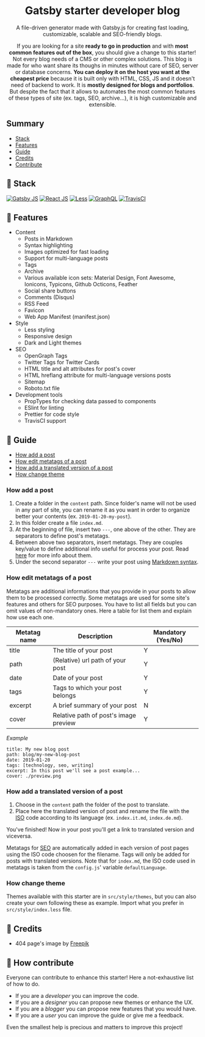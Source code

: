 <p align="center">
    <h1 align="center">Gatsby starter developer blog</h1>
    <p align="center">A file-driven generator made with Gatsby.js for creating fast loading, customizable, scalable and SEO-friendly blogs.</p>
    <p align="center">If you are looking for a site <strong>ready to go in production</strong> and with <strong>most common features out of the box</strong>, you should give a change to this starter! Not every blog needs of a CMS or other complex solutions. This blog is made for who want share its thoughs in minutes without care of SEO, server or database concerns. <strong>You can deploy it on the host you want at the cheapest price</strong> because it is built only with HTML, CSS, JS and it doesn't need of backend to work. It is <strong>mostly designed for blogs and portfolios</strong>. But despite the fact that it allows to automates the most common features of these types of site (ex. tags, SEO, archive...), it is high customizable and extensible.</p>
</p>

## Summary

- [Stack](#-stack)
- [Features](#-features)
- [Guide](#-guide)
- [Credits](#-credits)
- [Contribute](#-how-contribute)

## 🔧 Stack

[![Gatsby JS](https://github.com/lgcolella/gatsby-starter-blog/raw/master/repository/gatsby.png 'Gatsby JS')](https://www.gatsbyjs.org/)
[![React JS](https://github.com/lgcolella/gatsby-starter-blog/raw/master/repository/react.png 'React JS')](https://reactjs.org/)
[![Less](https://github.com/lgcolella/gatsby-starter-blog/raw/master/repository/less.png 'Less')](http://lesscss.org/)
[![GraphQL](https://github.com/lgcolella/gatsby-starter-blog/raw/master/repository/graphql.png 'GraphQL')](https://graphql.org/)
[![TravisCI](https://github.com/lgcolella/gatsby-starter-blog/raw/master/repository/travis.png 'TravisCI')](https://travis-ci.org/)

## 🔌 Features

- Content
  - Posts in Markdown
  - Syntax highlighting
  - Images optimized for fast loading
  - Support for multi-language posts
  - Tags
  - Archive
  - Various available icon sets: Material Design, Font Awesome, Ionicons, Typicons, Github Octicons, Feather
  - Social share buttons
  - Comments (Disqus)
  - RSS Feed
  - Favicon
  - Web App Manifest (manifest.json)
- Style
  - Less styling
  - Responsive design
  - Dark and Light themes
- SEO
  - OpenGraph Tags
  - Twitter Tags for Twitter Cards
  - HTML title and alt attributes for post's cover
  - HTML hreflang attribute for multi-language versions posts
  - Sitemap
  - Roboto.txt file
- Development tools
  - PropTypes for checking data passed to components
  - ESlint for linting
  - Prettier for code style
  - TravisCI support

## 📓 Guide

- [How add a post](#How-add-a-post)
- [How edit metatags of a post](#How-edit-metatags-of-a-post)
- [How add a translated version of a post](#How-add-a-translated-version-of-a-post)
- [How change theme](#how-change-theme)

### How add a post

1. Create a folder in the `content` path. Since folder's name will not be used in any part of site, you can rename it as you want in order to organize better your contents (ex. `2019-01-20-my-post`).
2. In this folder create a file `index.md`.
3. At the beginning of file, insert two `---`, one above of the other. They are separators to define post's metatags.
4. Between above two separators, insert metatags. They are couples key/value to define additional info useful for process your post. Read [here](#How-edit-metatags-of-a-post) for more info about them.
5. Under the second separator `---` write your post using [Markdown syntax](https://help.github.com/articles/basic-writing-and-formatting-syntax/).

### How edit metatags of a post

Metatags are additional informations that you provide in your posts to allow them to be processed correctly.
Some metatags are used for some site's features and others for SEO purposes. You have to list all fields but you can omit values of non-mandatory ones.
Here a table for list them and explain how use each one.

| **Metatag name** | **Description**                       | **Mandatory (Yes/No)** |
| ---------------- | ------------------------------------- | ---------------------- |
| title            | The title of your post                | Y                      |
| path             | (Relative) url path of your post      | Y                      |
| date             | Date of your post                     | Y                      |
| tags             | Tags to which your post belongs       | Y                      |
| excerpt          | A brief summary of your post          | N                      |
| cover            | Relative path of post's image preview | Y                      |

_Example_

```
title: My new blog post
path: blog/my-new-blog-post
date: 2019-01-20
tags: [technology, seo, writing]
excerpt: In this post we'll see a post example...
cover: ./preview.png
```

### How add a translated version of a post

1. Choose in the `content` path the folder of the post to translate.
2. Place here the translated version of post and rename the file with the [ISO](https://en.wikipedia.org/wiki/List_of_ISO_639-1_codes) code according to its language (ex. `index.it.md`, `index.de.md`).

You've finished! Now in your post you'll get a link to translated version and viceversa.

Metatags for [SEO](https://support.google.com/webmasters/answer/189077) are automatically added in each version of post pages using the ISO code choosen for the filename. Tags will only be added for posts with translated versions.
Note that for `index.md`, the ISO code used in metatags is taken from the `config.js`' variable `defaultLanguage`.

### How change theme

Themes available with this starter are in `src/style/themes`, but you can also create your own following these as example. Import what you prefer in `src/style/index.less` file.

## 📃 Credits

- 404 page's image by [Freepik](https://www.freepik.com/free-vector/404-error-web-template-with-bored-cat_2234126.htm)

## 🤝 How contribute

Everyone can contribute to enhance this starter! Here a not-exhaustive list of how to do.

- If you are a _developer_ you can improve the code.
- If you are a _designer_ you can propose new themes or enhance the UX.
- If you are a _blogger_ you can propose new features that you would have.
- If you are a _user_ you can improve the guide or give me a feedback.

Even the smallest help is precious and matters to improve this project!
